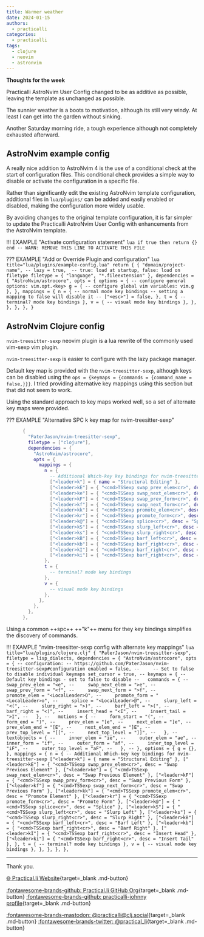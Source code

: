```yaml
---
title: Warmer weather
date: 2024-01-15
authors:
  - practicalli
categories:
  - practicalli
tags:
  - clojure
  - neovim
  - astronvim
---
```


**Thoughts for the week**

Practicalli AstroNvim User Config changed to be as additive as possible, leaving the template as unchanged as possible.

The sunnier weather is a boots to motivation, although its still very windy.  At least I can get into the garden without sinking.

Another Saturday morning ride, a tough experience although not completely exhausted afterward.


<!-- more -->


## AstroNvim example config

A really nice addition to AstroNvim 4 is the use of a conditional check at the start of configuration files.  This conditional check provides a simple way to disable or activate the configuration in a specific file.

Rather than significantly edit the existing AstroNvim template configuration, additional files in `lua/plugins/` can be added and easily enabled or disabled, making the configuration more widely usable.

By avoiding changes to the original template configuration, it is far simpler to update the Practicalli AstroNvim User Config with enhancements from the AstroNvim template.

!!! EXAMPLE "Activate configuration statement"
    ```lua
    if true then return {} end -- WARN: REMOVE THIS LINE TO ACTIVATE THIS FILE
    ```

??? EXAMPLE "Add or Override Plugin and configuration"
    ```lua title="lua/plugins/example-config.lua"
    return {
      {
        "domain/project-name",
        -- lazy = true,  -- true: load at startup, false: load on filetype
        filetype = { "language", "*.fileextension" },
        dependencies = {
          "AstroNvim/astrocore",
          opts = {
            options = {
              -- configure general options: vim.opt.<key>
              g = {
                -- configure global vim variables: vim.g
              },
            },
            mappings = {
              n = {
                -- normal mode key bindings
                -- setting a mapping to false will disable it
                -- ["<esc>"] = false,
              },
              t = {
                -- terminal? mode key bindings
              },
              v = {
                -- visual mode key bindings
              },
            },
          },
        },
      },
    }
    ```


## AstroNvim Clojure config

`nvim-treesitter-sexp` neovim plugin is a lua rewrite of the commonly used vim-sexp vim plugin.

`nvim-treesitter-sexp` is easier to configure with the lazy package manager.

Default key map is provided with the `nvim-treesitter-sexp`, although keys can be disabled using the `ops = {keymaps = {commands = {command_name = false,}}}`.  I tried providing alternative key mappings using this section but that did not seem to work.

Using the standard approach to key maps worked well, so a set of alternate key maps were provided.

??? EXAMPLE "Alternative SPC k key map for nvim-treesitter-sexp"
```lua
      {
        "PaterJason/nvim-treesitter-sexp",
        filetype = ["clojure"],
        dependencies = {
          "AstroNvim/astrocore",
          opts = {
            mappings = {
              n = {
                -- Additional Which-key key bindings for nvim-treesitter-sexp
                ["<leader>k"] = { name = "Structural Editing" },
                ["<leader>kE"] = { "<cmd>TSSexp swap_prev_elem<cr>", desc = "Swap Previous Element" },
                ["<leader>ke"] = { "<cmd>TSSexp swap_next_elem<cr>", desc = "Swap Previous Element" },
                ["<leader>kF"] = { "<cmd>TSSexp swap_prev_form<cr>", desc = "Swap Previous Form" },
                ["<leader>kf"] = { "<cmd>TSSexp swap_next_form<cr>", desc = "Swap Previous Form" },
                ["<leader>kk"] = { "<cmd>TSSexp promote_elem<cr>", desc = "Promote Element" },
                ["<leader>kr"] = { "<cmd>TSSexp promote_form<cr>", desc = "Promote Form" },
                ["<leader>k@"] = { "<cmd>TSSexp splice<cr>", desc = "Splice" },
                ["<leader>kS"] = { "<cmd>TSSexp slurp_left<cr>", desc = "Slurp Left" },
                ["<leader>ks"] = { "<cmd>TSSexp slurp_right<cr>", desc = "Slurp Right" },
                ["<leader>kB"] = { "<cmd>TSSexp barf_left<cr>", desc = "Barf Left" },
                ["<leader>kb"] = { "<cmd>TSSexp barf_right<cr>", desc = "Barf Right" },
                ["<leader>kI"] = { "<cmd>TSSexp barf_right<cr>", desc = "Insert Head" },
                ["<leader>ki"] = { "<cmd>TSSexp barf_right<cr>", desc = "Insert Tail" },
              },
              t = {
                -- terminal? mode key bindings
              },
              v = {
                -- visual mode key bindings
              },
            },
          },
        },
      },
```

Using a common ++spc++ ++"k"++ menu for they key bindings simplifies the discovery of commands.


!!! EXAMPLE "nvim-treesitter-sexp config with alternate key mappings"
    ```lua title="lua/plugins/clojure.clj"
      {
        "PaterJason/nvim-treesitter-sexp",
        filetype = lisp_dialects,
        dependencies = {
          "AstroNvim/astrocore",
          opts = {
            -- configuration:
            -- https://github.com/PaterJason/nvim-treesitter-sexp#configuration
            enabled = false,
            --     -- Set to false to disable individual keymaps
            set_cursor = true,
            -- keymaps = {
            -- Default key bindings - set to false to disable
            --   commands = {
            --     swap_prev_elem = "<e",
            --     swap_next_elem = ">e",
            --     swap_prev_form = "<f",
            --     swap_next_form = ">f",
            --     promote_elem = "<LocalLeader>O",
            --     promote_form = "<LocalLeader>o",
            --     splice = "<LocalLeader>@",
            --     slurp_left = "<(",
            --     slurp_right = ">)",
            --     barf_left = ">(",
            --     barf_right = "<)",
            --     insert_head = "<I",
            --     insert_tail = ">I",
            --   },
            --   motions = {
            --     form_start = "(",
            --     form_end = ")",
            --     prev_elem = "[e",
            --     next_elem = "]e",
            --     prev_elem_end = "[E",
            --     next_elem_end = "]E",
            --     prev_top_level = "[[",
            --     next_top_level = "]]",
            --   },
            --   textobjects = {
            --     inner_elem = "ie",
            --     outer_elem = "ae",
            --     inner_form = "if",
            --     outer_form = "af",
            --     inner_top_level = "iF",
            --     outer_top_level = "aF",
            --   },
            -- },
            options = {
              g = {},
            },
            mappings = {
              n = {
                -- Additional Which-key key bindings for nvim-treesitter-sexp
                ["<leader>k"] = { name = "Structural Editing" },
                ["<leader>kE"] = { "<cmd>TSSexp swap_prev_elem<cr>", desc = "Swap Previous Element" },
                ["<leader>ke"] = { "<cmd>TSSexp swap_next_elem<cr>", desc = "Swap Previous Element" },
                ["<leader>kF"] = { "<cmd>TSSexp swap_prev_form<cr>", desc = "Swap Previous Form" },
                ["<leader>kf"] = { "<cmd>TSSexp swap_next_form<cr>", desc = "Swap Previous Form" },
                ["<leader>kk"] = { "<cmd>TSSexp promote_elem<cr>", desc = "Promote Element" },
                ["<leader>kr"] = { "<cmd>TSSexp promote_form<cr>", desc = "Promote Form" },
                ["<leader>k@"] = { "<cmd>TSSexp splice<cr>", desc = "Splice" },
                ["<leader>kS"] = { "<cmd>TSSexp slurp_left<cr>", desc = "Slurp Left" },
                ["<leader>ks"] = { "<cmd>TSSexp slurp_right<cr>", desc = "Slurp Right" },
                ["<leader>kB"] = { "<cmd>TSSexp barf_left<cr>", desc = "Barf Left" },
                ["<leader>kb"] = { "<cmd>TSSexp barf_right<cr>", desc = "Barf Right" },
                ["<leader>kI"] = { "<cmd>TSSexp barf_right<cr>", desc = "Insert Head" },
                ["<leader>ki"] = { "<cmd>TSSexp barf_right<cr>", desc = "Insert Tail" },
              },
              t = {
                -- terminal? mode key bindings
              },
              v = {
                -- visual mode key bindings
              },
            },
          },
        },
      },
    ```


---
Thank you.

[:globe_with_meridians: Practical.li Website](https://practical.li){target=_blank .md-button} 

[:fontawesome-brands-github: Practical.li GitHub Org](https://github.com/practicalli){target=_blank .md-button} 
[:fontawesome-brands-github: practicalli-johnny profile](https://github.com/practicalli-johnny){target=_blank .md-button}

[:fontawesome-brands-mastodon: @practicalli@clj.social](https://clj.social/@practicalli){target=_blank .md-button}
[:fontawesome-brands-twitter: @practical_li](https://twitter.com/practcial_li){target=_blank .md-button}

